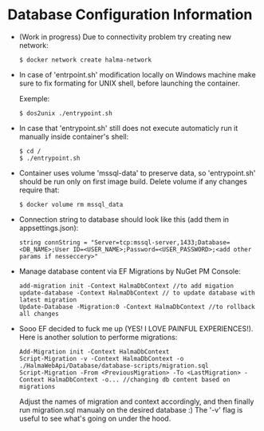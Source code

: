 ﻿# Database Configuration Information

-  (Work in progress) Due to connectivity problem try creating new network: 

	```code
	$ docker network create halma-network
	```


- In case of 'entrpoint.sh' modification locally on Windows machine make sure to fix formating for UNIX shell, before launching the container.

	Exemple:

	```code
	$ dos2unix ./entrypoint.sh
	```

- In case that 'entrypoint.sh' still does not execute automaticly run it manually inside container's shell:

	```code
	$ cd / 
	$ ./entrypoint.sh
	```
- Container uses volume 'mssql-data' to preserve data, so 'entrypoint.sh' should be run only on first image build. 
  Delete volume if any changes require that:
	
	```code
	$ docker volume rm mssql_data
	```
- Connection string to database should look like this (add them in appsettings.json):
	```code
	string connString = "Server=tcp:mssql-server,1433;Database=<DB_NAME>;User ID=<USER_NAME>;Password=<USER_PASSWORD>;<add other params if nesseccery>"
	```
- Manage database content via EF Migrations by NuGet PM Console:
	```code
	add-migration init -Context HalmaDbContext //to add migation
	update-database -Context HalmaDbContext // to update database with latest migration
	Update-Database -Migration:0 -Context HalmaDbContext //to rollback all changes
	```
- Sooo EF decided to fuck me up (YES! I LOVE PAINFUL EXPERIENCES!). Here is another solution to performe migrations:
	```code
	Add-Migration init -Context HalmaDbContext
	Script-Migration -v -Context HalmaDbContext -o ./HalmaWebApi/Database/database-scripts/migration.sql
    Script-Migration -From <PreviousMigration> -To <LastMigration> -Context HalmaDbContext -o... //changing db content based on migrations
	```
	Adjust the names of migration and context accordingly, and then finally run migration.sql manualy on the desired database :)
	The '-v' flag is useful to see what's going on under the hood.